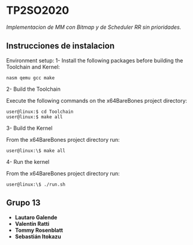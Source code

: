 # TP2SO2020

_Implementacion de MM con Bitmap y de Scheduler RR sin prioridades._

## Instrucciones de instalacion

Environment setup:
1- Install the following packages before building the Toolchain and Kernel:

```
nasm qemu gcc make
```

2- Build the Toolchain

Execute the following commands on the x64BareBones project directory:

```
user@linux:$ cd Toolchain
user@linux:$ make all
```

3- Build the Kernel

From the x64BareBones project directory run:

```
user@linux:\$ make all
```

4- Run the kernel

From the x64BareBones project directory run:

```
user@linux:\$ ./run.sh
```

## Grupo 13

- **Lautaro Galende**
- **Valentín Ratti**
- **Tommy Rosenblatt**
- **Sebastián Itokazu**
